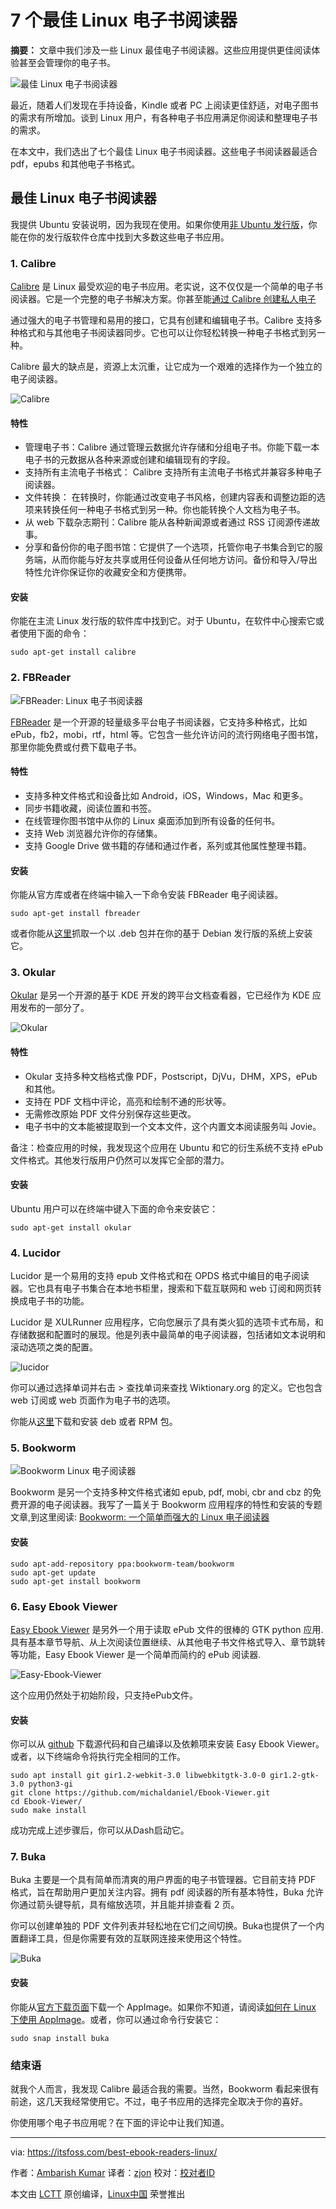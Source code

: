 7 个最佳 Linux 电子书阅读器
======
**摘要：** 文章中我们涉及一些 Linux 最佳电子书阅读器。这些应用提供更佳阅读体验甚至会管理你的电子书。

![最佳 Linux 电子书阅读器][1]

最近，随着人们发现在手持设备，Kindle 或者 PC 上阅读更佳舒适，对电子图书的需求有所增加。谈到 Linux 用户，有各种电子书应用满足你阅读和整理电子书的需求。

在本文中，我们选出了七个最佳 Linux 电子书阅读器。这些电子书阅读器最适合 pdf，epubs 和其他电子书格式。

## 最佳 Linux 电子书阅读器

我提供 Ubuntu 安装说明，因为我现在使用。如果你使用[非 Ubuntu 发行版][2]，你能在你的发行版软件仓库中找到大多数这些电子书应用。

### 1. Calibre

[Calibre][3] 是 Linux 最受欢迎的电子书应用。老实说，这不仅仅是一个简单的电子书阅读器。它是一个完整的电子书解决方案。你甚至能[通过 Calibre 创建私人电子][4]

通过强大的电子书管理和易用的接口，它具有创建和编辑电子书。Calibre 支持多种格式和与其他电子书阅读器同步。它也可以让你轻松转换一种电子书格式到另一种。

Calibre 最大的缺点是，资源上太沉重，让它成为一个艰难的选择作为一个独立的电子阅读器。

![Calibre][5]

#### 特性

  * 管理电子书：Calibre 通过管理云数据允许存储和分组电子书。你能下载一本电子书的元数据从各种来源或创建和编辑现有的字段。
  * 支持所有主流电子书格式： Calibre 支持所有主流电子书格式并兼容多种电子阅读器。
  * 文件转换： 在转换时，你能通过改变电子书风格，创建内容表和调整边距的选项来转换任何一种电子书格式到另一种。你也能转换个人文档为电子书。
  * 从 web 下载杂志期刊：Calibre 能从各种新闻源或者通过 RSS 订阅源传递故事。
  * 分享和备份你的电子图书馆：它提供了一个选项，托管你电子书集合到它的服务端，从而你能与好友共享或用任何设备从任何地方访问。备份和导入/导出特性允许你保证你的收藏安全和方便携带。

#### 安装

你能在主流 Linux 发行版的软件库中找到它。对于 Ubuntu，在软件中心搜索它或者使用下面的命令：

`sudo apt-get install calibre`

### 2. FBReader

![FBReader: Linux 电子书阅读器][6]

[FBReader][7] 是一个开源的轻量级多平台电子书阅读器，它支持多种格式，比如 ePub，fb2，mobi，rtf，html 等。它包含一些允许访问的流行网络电子图书馆，那里你能免费或付费下载电子书。

#### 特性
  
  * 支持多种文件格式和设备比如 Android，iOS，Windows，Mac 和更多。
  * 同步书籍收藏，阅读位置和书签。
  * 在线管理你图书馆中从你的 Linux 桌面添加到所有设备的任何书。
  * 支持 Web 浏览器允许你的存储集。
  * 支持 Google Drive 做书籍的存储和通过作者，系列或其他属性整理书籍。 

#### 安装

你能从官方库或者在终端中输入一下命令安装 FBReader 电子阅读器。
```
sudo apt-get install fbreader
```

或者你能从[这里][8]抓取一个以 .deb 包并在你的基于 Debian 发行版的系统上安装它。

### 3. Okular

[Okular][9] 是另一个开源的基于 KDE 开发的跨平台文档查看器，它已经作为 KDE 应用发布的一部分了。

![Okular][10]

#### 特性

  * Okular 支持多种文档格式像 PDF，Postscript，DjVu，DHM，XPS，ePub 和其他。
  * 支持在 PDF 文档中评论，高亮和绘制不通的形状等。
  * 无需修改原始 PDF 文件分别保存这些更改。
  * 电子书中的文本能被提取到一个文本文件，这个内置文本阅读服务叫 Jovie。

备注：检查应用的时候，我发现这个应用在 Ubuntu 和它的衍生系统不支持 ePub 文件格式。其他发行版用户仍然可以发挥它全部的潜力。

#### 安装

Ubuntu 用户可以在终端中键入下面的命令来安装它：
```
sudo apt-get install okular
```

### 4. Lucidor

Lucidor 是一个易用的支持 epub 文件格式和在 OPDS 格式中编目的电子阅读器。它也具有电子书集合在本地书柜里，搜索和下载互联网和 web 订阅和网页转换成电子书的功能。

Lucidor 是 XULRunner 应用程序，它向您展示了具有类火狐的选项卡式布局，和存储数据和配置时的展现。他是列表中最简单的电子阅读器，包括诸如文本说明和滚动选项之类的配置。

![lucidor][11]

你可以通过选择单词并右击 > 查找单词来查找 Wiktionary.org 的定义。它也包含 web 订阅或 web 页面作为电子书的选项。

你能从[这里][12]下载和安装 deb 或者 RPM 包。

### 5. Bookworm

![Bookworm Linux 电子阅读器][13]

Bookworm 是另一个支持多种文件格式诸如 epub, pdf, mobi, cbr and cbz 的免费开源的电子阅读器。我写了一篇关于 Bookworm 应用程序的特性和安装的专题文章,到这里阅读: [Bookworm: 一个简单而强大的 Linux 电子阅读器][14]

#### 安装
```
sudo apt-add-repository ppa:bookworm-team/bookworm
sudo apt-get update
sudo apt-get install bookworm
```

### 6. Easy Ebook Viewer

[Easy Ebook Viewer][15] 是另外一个用于读取 ePub 文件的很棒的 GTK python 应用.具有基本章节导航、从上次阅读位置继续、从其他电子书文件格式导入、章节跳转等功能，Easy Ebook Viewer 是一个简单而简约的 ePub 阅读器.

![Easy-Ebook-Viewer][16]

这个应用仍然处于初始阶段，只支持ePub文件。

#### 安装

你可以从 [github][17] 下载源代码和自己编译以及依赖项来安装 Easy Ebook Viewer。或者，以下终端命令将执行完全相同的工作。
```
sudo apt install git gir1.2-webkit-3.0 libwebkitgtk-3.0-0 gir1.2-gtk-3.0 python3-gi
git clone https://github.com/michaldaniel/Ebook-Viewer.git
cd Ebook-Viewer/
sudo make install
```

成功完成上述步骤后，你可以从Dash启动它。

### 7. Buka

Buka 主要是一个具有简单而清爽的用户界面的电子书管理器。它目前支持 PDF 格式，旨在帮助用户更加关注内容。拥有 pdf 阅读器的所有基本特性，Buka 允许你通过箭头键导航，具有缩放选项，并且能并排查看 2 页。

你可以创建单独的 PDF 文件列表并轻松地在它们之间切换。Buka也提供了一个内置翻译工具，但是你需要有效的互联网连接来使用这个特性。

![Buka][19]

#### 安装

你能从[官方下载页面][20]下载一个 AppImage。如果你不知道，请阅读[如何在 Linux 下使用 AppImage][21]。或者，你可以通过命令行安装它：
```
sudo snap install buka
```

### 结束语

就我个人而言，我发现 Calibre 最适合我的需要。当然，Bookworm 看起来很有前途，这几天我经常使用它。不过，电子书应用的选择完全取决于你的喜好。

你使用哪个电子书应用呢？在下面的评论中让我们知道。


--------------------------------------------------------------------------------

via: https://itsfoss.com/best-ebook-readers-linux/

作者：[Ambarish Kumar][a]
译者：[zjon](https://github.com/译者ID)
校对：[校对者ID](https://github.com/校对者ID)

本文由 [LCTT](https://github.com/LCTT/TranslateProject) 原创编译，[Linux中国](https://linux.cn/) 荣誉推出

[a]:https://itsfoss.com/author/ambarish/
[1]:https://4bds6hergc-flywheel.netdna-ssl.com/wp-content/uploads/2017/10/best-ebook-readers-linux-800x450.png
[2]:https://itsfoss.com/non-ubuntu-beginner-linux/
[3]:https://www.calibre-ebook.com
[4]:https://itsfoss.com/create-ebook-calibre-linux/
[5]:https://4bds6hergc-flywheel.netdna-ssl.com/wp-content/uploads/2017/09/Calibre-800x603.jpeg
[6]:https://4bds6hergc-flywheel.netdna-ssl.com/wp-content/uploads/2017/10/fbreader-800x624.jpeg
[7]:https://fbreader.org
[8]:https://fbreader.org/content/fbreader-beta-linux-desktop
[9]:https://okular.kde.org/
[10]:https://4bds6hergc-flywheel.netdna-ssl.com/wp-content/uploads/2017/09/Okular-800x435.jpg
[11]:https://4bds6hergc-flywheel.netdna-ssl.com/wp-content/uploads/2017/09/lucidor-2.png
[12]:http://lucidor.org/lucidor/download.php
[13]:https://4bds6hergc-flywheel.netdna-ssl.com/wp-content/uploads/2017/08/bookworm-ebook-reader-linux-800x450.jpeg
[14]:https://itsfoss.com/bookworm-ebook-reader-linux/
[15]:https://github.com/michaldaniel/Ebook-Viewer
[16]:https://4bds6hergc-flywheel.netdna-ssl.com/wp-content/uploads/2017/09/Easy-Ebook-Viewer.jpg
[17]:https://github.com/michaldaniel/Ebook-Viewer.git
[18]:https://github.com/oguzhaninan/Buka
[19]:https://4bds6hergc-flywheel.netdna-ssl.com/wp-content/uploads/2017/09/Buka2-800x555.png
[20]:https://github.com/oguzhaninan/Buka/releases
[21]:https://itsfoss.com/use-appimage-linux/
